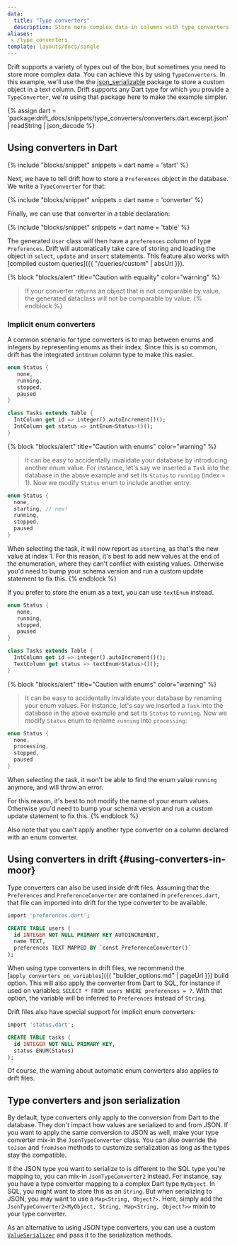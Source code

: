 ```yaml
---
data:
  title: "Type converters"
  description: Store more complex data in columns with type converters
aliases:
 - /type_converters
template: layouts/docs/single
---
```


Drift supports a variety of types out of the box, but sometimes you need to store more complex data.
You can achieve this by using `TypeConverters`. In this example, we'll use the the
[json_serializable](https://pub.dev/packages/json_annotation) package to store a custom object in a
text column. Drift supports any Dart type for which you provide a `TypeConverter`, we're using that
package here to make the example simpler.

{% assign dart = 'package:drift_docs/snippets/type_converters/converters.dart.excerpt.json' | readString | json_decode %}

## Using converters in Dart

{% include "blocks/snippet" snippets = dart name = 'start' %}

Next, we have to tell drift how to store a `Preferences` object in the database. We write
a `TypeConverter` for that:

{% include "blocks/snippet" snippets = dart name = 'converter' %}

Finally, we can use that converter in a table declaration:

{% include "blocks/snippet" snippets = dart name = 'table' %}

The generated `User` class will then have a `preferences` column of type
`Preferences`. Drift will automatically take care of storing and loading
the object in `select`, `update` and `insert` statements. This feature
also works with [compiled custom queries]({{ "/queries/custom" | absUrl }}).

{% block "blocks/alert" title="Caution with equality" color="warning" %}
> If your converter returns an object that is not comparable by value, the generated dataclass will not
  be comparable by value.
{% endblock %}

### Implicit enum converters

A common scenario for type converters is to map between enums and integers by representing enums
as their index. Since this is so common, drift has the integrated `intEnum` column type to make this
easier.

```dart
enum Status {
   none,
   running,
   stopped,
   paused
}

class Tasks extends Table {
  IntColumn get id => integer().autoIncrement()();
  IntColumn get status => intEnum<Status>()();
}
```

{% block "blocks/alert" title="Caution with enums" color="warning" %}
> It can be easy to accidentally invalidate your database by introducing another enum value.
  For instance, let's say we inserted a `Task` into the database in the above example and set its
  `Status` to `running` (index = 1).
  Now we modify `Status` enum to include another entry:
  ```dart
  enum Status {
    none,
    starting, // new!
    running,
    stopped,
    paused
  }
  ```
  When selecting the task, it will now report as `starting`, as that's the new value at index 1.
  For this reason, it's best to add new values at the end of the enumeration, where they can't conflict
  with existing values. Otherwise you'd need to bump your schema version and run a custom update statement
  to fix this.
{% endblock %}

If you prefer to store the enum as a text, you can use `textEnum` instead.

```dart
enum Status {
   none,
   running,
   stopped,
   paused
}

class Tasks extends Table {
  IntColumn get id => integer().autoIncrement()();
  TextColumn get status => textEnum<Status>()();
}
```

{% block "blocks/alert" title="Caution with enums" color="warning" %}
> It can be easy to accidentally invalidate your database by renaming your enum values.
  For instance, let's say we inserted a `Task` into the database in the above example and set its
  `Status` to `running`.
  Now we modify `Status` enum to rename `running` into `processing`:
  ```dart
  enum Status {
    none,
    processing,
    stopped,
    paused
  }
  ```
  When selecting the task, it won't be able to find the enum value `running` anymore, and will throw an error. 

  For this reason, it's best to not modify the name of your enum values. Otherwise you'd need to bump your schema version and run a custom update statement to fix this.
{% endblock %}

Also note that you can't apply another type converter on a column declared with an enum converter.

## Using converters in drift {#using-converters-in-moor}

Type converters can also be used inside drift files.
Assuming that the `Preferences` and `PreferenceConverter` are contained in
`preferences.dart`, that file can imported into drift for the type converter to
be available.

```sql
import 'preferences.dart';

CREATE TABLE users (
  id INTEGER NOT NULL PRIMARY KEY AUTOINCREMENT,
  name TEXT,
  preferences TEXT MAPPED BY `const PreferenceConverter()`
);
```

When using type converters in drift files, we recommend the [`apply_converters_on_variables`]({{ "builder_options.md" | pageUrl }})
build option. This will also apply the converter from Dart to SQL, for instance if used on variables: `SELECT * FROM users WHERE preferences = ?`.
With that option, the variable will be inferred to `Preferences` instead of `String`.

Drift files also have special support for implicit enum converters:

```sql
import 'status.dart';

CREATE TABLE tasks (
  id INTEGER NOT NULL PRIMARY KEY,
  status ENUM(Status)
);
```

Of course, the warning about automatic enum converters also applies to drift files.

## Type converters and json serialization

By default, type converters only apply to the conversion from Dart to the database. They don't impact how
values are serialized to and from JSON.
If you want to apply the same conversion to JSON as well, make your type converter mix-in the
`JsonTypeConverter` class.
You can also override the `toJson` and `fromJson` methods to customize serialization as long as the types
stay the compatible.

If the JSON type you want to serialize to is different to the SQL type you're
mapping to, you can mix-in `JsonTypeConverter2` instead.
For instance, say you have a type converter mapping to a complex Dart type
`MyObject`. In SQL, you might want to store this as an `String`. But when
serializing to JSON, you may want to use a `Map<String, Object?>`. Here, simply
add the `JsonTypeConverter2<MyObject, String, Map<String, Object?>>` mixin to
your type converter.

As an alternative to using JSON type converters, you can use a custom [`ValueSerializer`](https://drift.simonbinder.eu/api/drift/valueserializer-class)
and pass it to the serialization methods.
